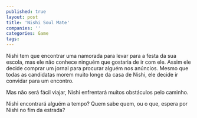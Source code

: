 ```yaml
---
published: true
layout: post
title: 'Nishi Soul Mate'
companies: ''
categories: Game
tags: 
---
```

Nishi tem que encontrar uma namorada para levar para a festa da sua escola, mas ele não conhece ninguém que gostaria de ir com ele. Assim ele decide comprar um jornal para procurar alguém nos anúncios. Mesmo que todas as candidatas morem muito longe da casa de Nishi, ele decide ir convidar para um encontro.










Mas não será fácil viajar, Nishi enfrentará muitos obstáculos pelo caminho.

Nishi encontrará alguém a tempo? Quem sabe quem, ou o que, espera por Nishi no fim da estrada?












